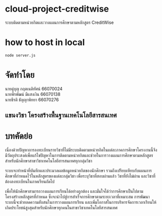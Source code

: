 # cloud-project-creditwise
ระบบติดตามหน่วยกิตและวางแผนการศึกษาตามหลักสูตร 
CreditWise 

# how to host in local
```bash
node server.js
```

# จัดทำโดย
นายคู่บุญ กฤตเนติทัศน์    66070024\
นายพีรพัฒน์ มีแสงเงิน    66070138\
นายธีรติ ธัญญาพิทยา     66070276
## แขนงวิชา	โครงสร้างพื้นฐานเทคโนโลยีสารสนเทศ 

# บทคัดย่อ 
  เนื่องด้วยปัญหาการลงทะเบียนรายวิชาที่ไม่มีระบบติดตามหน่วยกิตในแต่ละภาคการศึกษาโครงงานนี้จึงมีวัตถุประสงค์เพื่อแก้ไขปัญหาในการติดตามหน่วยกิตและช่วยในการวางแผนการศึกษาตามหลักสูตร สำหรับนักศึกษาสาขาวิชาเทคโนโลยีสารสนเทศทุกกลุ่มวิชา 

  ระบบจะทำหน้าที่บันทึกและประมวลผลข้อมูลหน่วยกิตของนักศึกษา รวมถึงเปรียบเทียบกับแผนการศึกษาที่กำหนดไว้ในหลักสูตรของแต่ละกลุ่มวิชา เพื่อระบุวิชาที่สอบผ่านแล้ว วิชาที่ยังไม่ผ่าน และวิชาที่ต้องลงทะเบียนในภาคเรียนถัดไป 

  เพื่อให้นักศึกษาสามารถวางแผนการเรียนได้อย่างถูกต้อง และมั่นใจได้ว่าการศึกษาเป็นไปตามโครงสร้างหลักสูตรที่กำหนด ซึ่งจะนำไปสู่การสำเร็จการศึกษาตามระยะเวลาที่เหมาะสม การพัฒนาระบบนี้จะช่วยลดความสับสนในการวางแผนการเรียน และเพิ่มโอกาสในการบริหารจัดการเวลาเรียนให้เกิดประโยชน์สูงสุดสำหรับนักศึกษาทุกคนในสาขาวิชาเทคโนโลยีสารสนเทศ

  
